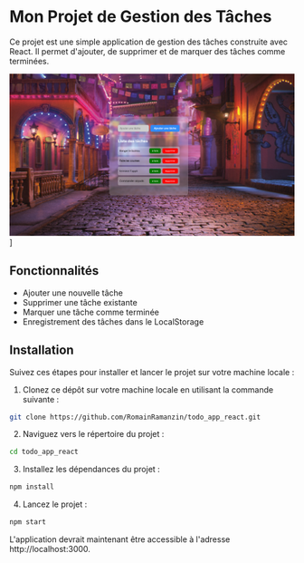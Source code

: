 # Mon Projet de Gestion des Tâches
Ce projet est une simple application de gestion des tâches construite avec React. Il permet d'ajouter, de supprimer et de marquer des tâches comme terminées.

![Capture d'écran de l'application](./public/capture-appli.png)]

## Fonctionnalités
- Ajouter une nouvelle tâche
- Supprimer une tâche existante
- Marquer une tâche comme terminée
- Enregistrement des tâches dans le LocalStorage 

## Installation
Suivez ces étapes pour installer et lancer le projet sur votre machine locale :

1. Clonez ce dépôt sur votre machine locale en utilisant la commande suivante :
```bash
git clone https://github.com/RomainRamanzin/todo_app_react.git
```

2. Naviguez vers le répertoire du projet :
```bash
cd todo_app_react
```

3. Installez les dépendances du projet :
```bash
npm install
```

4. Lancez le projet :
```bash
npm start
```

L'application devrait maintenant être accessible à l'adresse http://localhost:3000.

